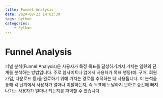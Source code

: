 ```yaml
---
title: Funnel Analysis
date: 2024-08-23 14:02:30
tags: python
categories:
    - Python
---
```

# Funnel Analysis

퍼널 분석(Funnel Analysis)은 사용자가 특정 목표를 달성하기까지 거치는 일련의 단계를 분석하는 방법입니다. 주로 웹사이트나 앱에서 사용자가 목표 행동(예: 구매, 회원가입, 다운로드 등)을 완료하기 위해 거치는 경로를 추적하는 데 사용됩니다. 이 분석을 통해 각 단계에서 사용자가 얼마나 이탈하는지, 즉 목표에 도달하지 못하고 중간에 빠져나가는 사용자가 얼마나 되는지를 파악할 수 있습니다.

